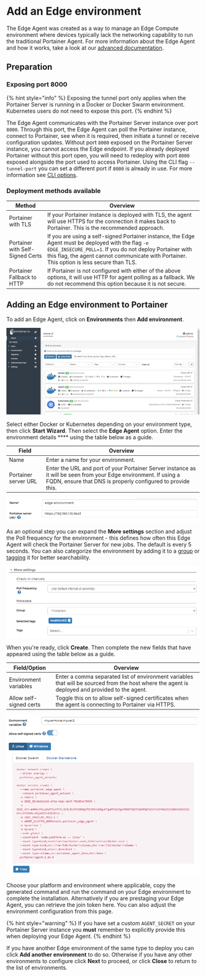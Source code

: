 # Add an Edge environment

The Edge Agent was created as a way to manage an Edge Compute environment where devices typically lack the networking capability to run the traditional Portainer Agent. For more information about the Edge Agent and how it works, take a look at our [advanced documentation](../../../advanced/edge-agent.md).

## Preparation

### Exposing port 8000

{% hint style="info" %}
Exposing the tunnel port only applies when the Portainer Server is running in a Docker or Docker Swarm environment. Kubernetes users do not need to expose this port.
{% endhint %}

The Edge Agent communicates with the Portainer Server instance over port `8000`. Through this port, the Edge Agent can poll the Portainer instance, connect to Portainer, see when it is required, then initiate a tunnel or receive configuration updates. Without port `8000` exposed on the Portainer Server instance, you cannot access the Edge endpoint. If you already deployed Portainer without this port open, you will need to redeploy with port `8000` exposed alongside the port used to access Portainer. Using the CLI flag `--tunnel-port` you can set a different port if `8000` is already in use. For more information see [CLI options](../../../advanced/cli.md).

### Deployment methods available

| Method                           | Overview                                                                                                                                                                                                                                                     |
| -------------------------------- | ------------------------------------------------------------------------------------------------------------------------------------------------------------------------------------------------------------------------------------------------------------ |
| Portainer with TLS               | If your Portainer instance is deployed with TLS, the agent will use HTTPS for the connection it makes back to Portainer. This is the recommended approach.                                                                                                   |
| Portainer with Self-Signed Certs | If you are using a self-signed Portainer instance, the Edge Agent must be deployed with the flag `-e EDGE_INSECURE_POLL=1`. If you do not deploy Portainer with this flag, the agent cannot communicate with Portainer. This option is less secure than TLS. |
| Portainer Fallback to HTTP       | If Portainer is not configured with either of the above options, it will use HTTP for agent polling as a fallback. We do not recommend this option because it is not secure.                                                                                 |

## Adding an Edge environment to Portainer

To add an Edge Agent, click on **Environments** then **Add environment**.&#x20;

![](../../../.gitbook/assets/2.14-environments-add.gif)

Select either Docker or Kubernetes depending on your environment type, then click **Start Wizard**. Then select the **Edge Agent** option. Enter the environment details **** using the table below as a guide.

| Field                | Overview                                                                                                                                                                         |
| -------------------- | -------------------------------------------------------------------------------------------------------------------------------------------------------------------------------- |
| Name                 | Enter a name for your environment.                                                                                                                                               |
| Portainer server URL | Enter the URL and port of your Portainer Server instance as it will be seen from your Edge environment. If using a FQDN, ensure that DNS is properly configured to provide this. |

![](../../../.gitbook/assets/2.14-environments-add-edge-details.png)

As an optional step you can expand the **More settings** section and adjust the Poll frequency for the environment - this defines how often this Edge Agent will check the Portainer Server for new jobs. The default is every 5 seconds. You can also categorize the environment by adding it to a [group](../groups.md) or [tagging](../tags.md) it for better searchability.

![](../../../.gitbook/assets/2.14-environments-add-edge-metadata.png)

When you're ready, click **Create**. Then complete the new fields that have appeared using the table below as a guide.

| Field/Option            | Overview                                                                                                                                        |
| ----------------------- | ----------------------------------------------------------------------------------------------------------------------------------------------- |
| Environment variables   | Enter a comma separated list of environment variables that will be sourced from the host where the agent is deployed and provided to the agent. |
| Allow self-signed certs | Toggle this on to allow self-signed certificates when the agent is connecting to Portainer via HTTPS.                                           |

![](../../../.gitbook/assets/2.14-environments-add-edge-docker.png)

Choose your platform and environment where applicable, copy the generated command and run the command on your Edge environment to complete the installation. Alternatively if you are prestaging your Edge Agent, you can retrieve the join token here. You can also adjust the environment configuration from this page.&#x20;

{% hint style="warning" %}
If you have set a custom `AGENT_SECRET` on your Portainer Server instance you **must** remember to explicitly provide this when deploying your Edge Agent.
{% endhint %}

If you have another Edge environment of the same type to deploy you can click **Add another environment** to do so. Otherwise if you have any other environments to configure click **Next** to proceed, or click **Close** to return to the list of environments.

